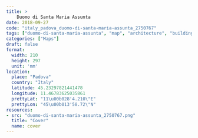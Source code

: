 ```yaml
---
title: > 
    Duomo di Santa Maria Assunta
date: 2018-09-27
code: "italy_padova_duomo-di-santa-maria-assunta_2750767"
tags: ["duomo-di-santa-maria-assunta", "map", "architecture", "buildings", "Padova", "Italy"]
categories: ["Maps"]
draft: false
format:
  width: 210
  height: 297
  unit: 'mm'
location:
  place: "Padova"
  country: "Italy"
  latitude: 45.23297821441478
  longitude: 11.46783625035861
  prettyLat: "11\u00b028'4.210\"E"
  prettyLon: "45\u00b013'58.72\"N"
resources:
- src: "duomo-di-santa-maria-assunta_2750767.png"
  title: "Cover"
  name: cover
---
```

